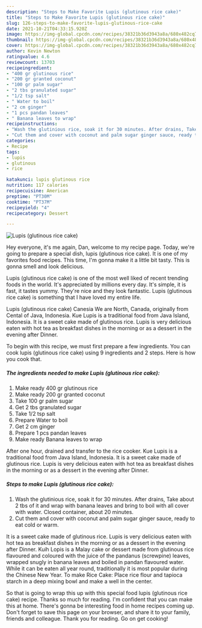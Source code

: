 ```yaml
---
description: "Steps to Make Favorite Lupis (glutinous rice cake)"
title: "Steps to Make Favorite Lupis (glutinous rice cake)"
slug: 126-steps-to-make-favorite-lupis-glutinous-rice-cake
date: 2021-10-21T04:33:15.920Z
image: https://img-global.cpcdn.com/recipes/38321b36d3943a8a/680x482cq70/lupis-glutinous-rice-cake-recipe-main-photo.jpg
thumbnail: https://img-global.cpcdn.com/recipes/38321b36d3943a8a/680x482cq70/lupis-glutinous-rice-cake-recipe-main-photo.jpg
cover: https://img-global.cpcdn.com/recipes/38321b36d3943a8a/680x482cq70/lupis-glutinous-rice-cake-recipe-main-photo.jpg
author: Kevin Newton
ratingvalue: 4.6
reviewcount: 13703
recipeingredient:
- "400 gr glutinous rice"
- "200 gr granted coconut"
- "100 gr palm sugar"
- "2 tbs granulated sugar"
- "1/2 tsp salt"
- " Water to boil"
- "2 cm ginger"
- "1 pcs pandan leaves"
- " Banana leaves to wrap"
recipeinstructions:
- "Wash the glutinious rice, soak it for 30 minutes. After drains, Take about 2 tbs of it and wrap with banana leaves and bring to boil with all cover with water. Closed container, about 20 minutes."
- "Cut them and cover with coconut and palm sugar ginger sauce, ready to eat cold or warm."
categories:
- Recipe
tags:
- lupis
- glutinous
- rice

katakunci: lupis glutinous rice 
nutrition: 117 calories
recipecuisine: American
preptime: "PT30M"
cooktime: "PT37M"
recipeyield: "4"
recipecategory: Dessert

---
```



![Lupis (glutinous rice cake)](https://img-global.cpcdn.com/recipes/38321b36d3943a8a/680x482cq70/lupis-glutinous-rice-cake-recipe-main-photo.jpg)

Hey everyone, it's me again, Dan, welcome to my recipe page. Today, we're going to prepare a special dish, lupis (glutinous rice cake). It is one of my favorites food recipes. This time, I'm gonna make it a little bit tasty. This is gonna smell and look delicious.

Lupis (glutinous rice cake) is one of the most well liked of recent trending foods in the world. It's appreciated by millions every day. It's simple, it is fast, it tastes yummy. They're nice and they look fantastic. Lupis (glutinous rice cake) is something that I have loved my entire life.

Lupis (glutinous rice cake) Canesia We are North, Canada, originally from Cental of Java, Indonesia. Kue Lupis is a traditional food from Java Island, Indonesia. It is a sweet cake made of glutinous rice. Lupis is very delicious eaten with hot tea as breakfast dishes in the morning or as a dessert in the evening after Dinner.


To begin with this recipe, we must first prepare a few ingredients. You can cook lupis (glutinous rice cake) using 9 ingredients and 2 steps. Here is how you cook that.

<!--inarticleads1-->

##### The ingredients needed to make Lupis (glutinous rice cake):

1. Make ready 400 gr glutinous rice
1. Make ready 200 gr granted coconut
1. Take 100 gr palm sugar
1. Get 2 tbs granulated sugar
1. Take 1/2 tsp salt
1. Prepare  Water to boil
1. Get 2 cm ginger
1. Prepare 1 pcs pandan leaves
1. Make ready  Banana leaves to wrap


After one hour, drained and transfer to the rice cooker. Kue Lupis is a traditional food from Java Island, Indonesia. It is a sweet cake made of glutinous rice. Lupis is very delicious eaten with hot tea as breakfast dishes in the morning or as a dessert in the evening after Dinner. 

<!--inarticleads2-->

##### Steps to make Lupis (glutinous rice cake):

1. Wash the glutinious rice, soak it for 30 minutes. After drains, Take about 2 tbs of it and wrap with banana leaves and bring to boil with all cover with water. Closed container, about 20 minutes.
1. Cut them and cover with coconut and palm sugar ginger sauce, ready to eat cold or warm.


It is a sweet cake made of glutinous rice. Lupis is very delicious eaten with hot tea as breakfast dishes in the morning or as a dessert in the evening after Dinner. Kuih Lopis is a Malay cake or dessert made from glutinous rice flavoured and coloured with the juice of the pandanus (screwpine) leaves, wrapped snugly in banana leaves and boiled in pandan flavoured water. While it can be eaten all year round, traditionally it is most popular during the Chinese New Year. To make Rice Cake: Place rice flour and tapioca starch in a deep mixing bowl and make a well in the center. 

So that is going to wrap this up with this special food lupis (glutinous rice cake) recipe. Thanks so much for reading. I'm confident that you can make this at home. There's gonna be interesting food in home recipes coming up. Don't forget to save this page on your browser, and share it to your family, friends and colleague. Thank you for reading. Go on get cooking!
